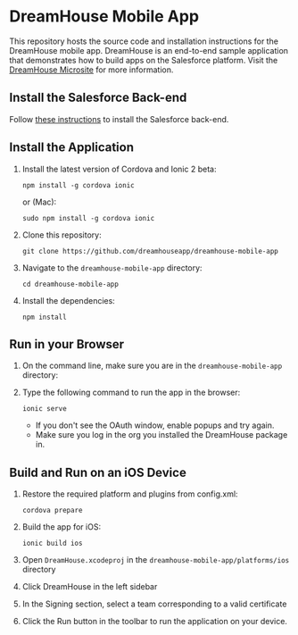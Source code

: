 # DreamHouse Mobile App

This repository hosts the source code and installation instructions for the DreamHouse mobile app. DreamHouse is an end-to-end sample application that demonstrates how to build apps on the Salesforce platform. Visit the [DreamHouse Microsite](http://dreamhouse-site.herokuapp.com/) for more information.


## Install the Salesforce Back-end

Follow [these instructions](http://dreamhouse-site.herokuapp.com/installation/) to install the Salesforce back-end.

## Install the Application

1. Install the latest version of Cordova and Ionic 2 beta:
    ```
    npm install -g cordova ionic
    ```

    or (Mac):
    ```
    sudo npm install -g cordova ionic
    ```

1. Clone this repository:
    ```
    git clone https://github.com/dreamhouseapp/dreamhouse-mobile-app
    ```

1. Navigate to the `dreamhouse-mobile-app` directory:
    ```
    cd dreamhouse-mobile-app
    ```

1. Install the dependencies:
    ```
    npm install
    ```

## Run in your Browser    

1. On the command line, make sure you are in the `dreamhouse-mobile-app` directory:

1. Type the following command to run the app in the browser:
    ```
    ionic serve
    ```

    - If you don't see the OAuth window, enable popups and try again.
    - Make sure you log in the org you installed the DreamHouse package in.


## Build and Run on an iOS Device

1. Restore the required platform and plugins from config.xml:
    ```
    cordova prepare
    ```

1. Build the app for iOS:
    ```
    ionic build ios
    ```

1. Open ```DreamHouse.xcodeproj``` in the ```dreamhouse-mobile-app/platforms/ios``` directory  

1. Click DreamHouse in the left sidebar

1. In the Signing section, select a team corresponding to a valid certificate

1. Click the Run button in the toolbar to run the application on your device.
